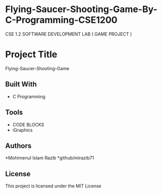 # Flying-Saucer-Shooting-Game-By-C-Programming-CSE1200
CSE 1.2 SOFTWARE DEVELOPMENT LAB ( GAME PROJECT )



# Project Title
Flying-Saucer-Shooting-Game

## Built With

* C Programming
## Tools
* CODE BLOCKS 
* iGraphics
## Authors

*Mohimenul Islam Razib
*github/mirazib71



## License

This project is licensed under the MIT License 
